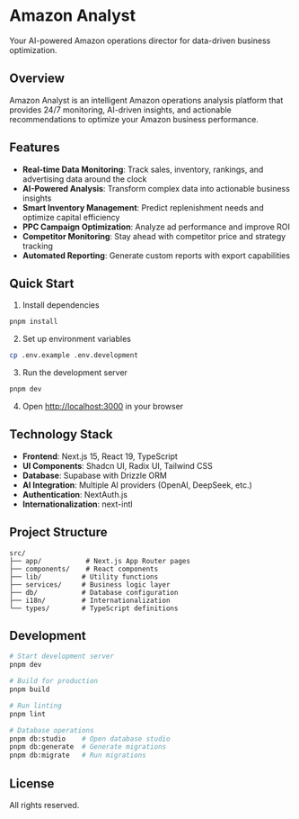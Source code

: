 # Amazon Analyst

Your AI-powered Amazon operations director for data-driven business optimization.

## Overview

Amazon Analyst is an intelligent Amazon operations analysis platform that provides 24/7 monitoring, AI-driven insights, and actionable recommendations to optimize your Amazon business performance.

## Features

- **Real-time Data Monitoring**: Track sales, inventory, rankings, and advertising data around the clock
- **AI-Powered Analysis**: Transform complex data into actionable business insights
- **Smart Inventory Management**: Predict replenishment needs and optimize capital efficiency
- **PPC Campaign Optimization**: Analyze ad performance and improve ROI
- **Competitor Monitoring**: Stay ahead with competitor price and strategy tracking
- **Automated Reporting**: Generate custom reports with export capabilities

## Quick Start

1. Install dependencies

```bash
pnpm install
```

2. Set up environment variables

```bash
cp .env.example .env.development
```

3. Run the development server

```bash
pnpm dev
```

4. Open [http://localhost:3000](http://localhost:3000) in your browser

## Technology Stack

- **Frontend**: Next.js 15, React 19, TypeScript
- **UI Components**: Shadcn UI, Radix UI, Tailwind CSS
- **Database**: Supabase with Drizzle ORM
- **AI Integration**: Multiple AI providers (OpenAI, DeepSeek, etc.)
- **Authentication**: NextAuth.js
- **Internationalization**: next-intl

## Project Structure

```
src/
├── app/           # Next.js App Router pages
├── components/    # React components
├── lib/          # Utility functions
├── services/     # Business logic layer
├── db/           # Database configuration
├── i18n/         # Internationalization
└── types/        # TypeScript definitions
```

## Development

```bash
# Start development server
pnpm dev

# Build for production
pnpm build

# Run linting
pnpm lint

# Database operations
pnpm db:studio    # Open database studio
pnpm db:generate  # Generate migrations
pnpm db:migrate   # Run migrations
```

## License

All rights reserved.

